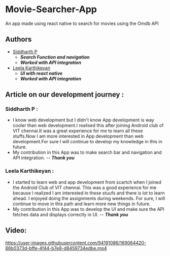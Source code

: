 # Movie-Searcher-App
An app made using react native to search for movies using the Omdb API

## Authors
- [Siddharth P](https://github.com/thirt33n)
  - ***Search Function and navigation***
  - ***Worked with API integration***
- [Leela Karthikeyan](https://github.com/LEELAKARTHIKEYAN)
  - ***UI with react native***
  - ***Worked with API integration***

## Article on our development journey :
### Siddharth P :
- I know web development but I didn't know App development is way cooler than web development.I realised this after joining Android club of VIT chennai.It was a great experience for me to learn all these stuffs.Now I am more interested in App development than web development.For sure I will continue to develop my knowledge in this in future.
- My contribution in this App was to make search bar and navigation and API integration.
--  ***Thank you***

### Leela Karthikeyan :
- I started to learn web and app development from scartch when I joined the Android Club of VIT chennai. This was a good experience for me because I realized I am interested in these stuufs and there is lot to learn ahead. I enjoyed doing the assignments during weekends. For sure, I will continue to move in this path and learn more new things in future.
- My contribution in this App was to develop the UI and make sure the API fetches data and displays correctly in UI.
-- ***Thank you***

## Video:




https://user-images.githubusercontent.com/94191086/169064420-86b0373d-bffe-4f44-b7e8-d8459734edbe.mp4


